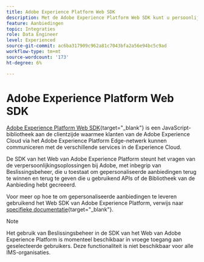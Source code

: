 ```yaml
---
title: Adobe Experience Platform Web SDK
description: Met de Adobe Experience Platform Web SDK kunt u persoonlijke aanbiedingen ophalen en renderen die u hebt gemaakt met behulp van API's of de aanbiedingsbibliotheek.
feature: Aanbiedingen
topic: Integraties
role: Data Engineer
level: Experienced
source-git-commit: ac6ba317909c962a81c7043bfa2a56e94bc5c9ad
workflow-type: tm+mt
source-wordcount: '173'
ht-degree: 6%

---
```


# Adobe Experience Platform Web SDK

[Adobe Experience Platform Web SDK](https://experienceleague.adobe.com/docs/experience-platform/edge/home.html#video-overview){target=&quot;_blank&quot;} is een JavaScript-bibliotheek aan de clientzijde waarmee klanten van de Adobe Experience Cloud via het Adobe Experience Platform Edge-netwerk kunnen communiceren met de verschillende services in de Experience Cloud.

De SDK van het Web van Adobe Experience Platform steunt het vragen van de verpersoonlijkingsoplossingen bij Adobe, met inbegrip van Beslissingsbeheer, die u toestaat om gepersonaliseerde aanbiedingen terug te winnen en terug te geven die u gebruikend APIs of de Bibliotheek van de Aanbieding hebt gecreeerd.

Voor meer op hoe te om gepersonaliseerde aanbiedingen te leveren gebruikend het Web SDK van Adobe Experience Platform, verwijs naar [specifieke documentatie](https://experienceleague.adobe.com/docs/experience-platform/edge/personalization/offer-decisioning/offer-decisioning-overview.html#enabling-offer-decisioning){target=&quot;_blank&quot;}.

>[!NOTE]
>
>Het gebruik van Beslissingsbeheer in de SDK van het Web van Adobe Experience Platform is momenteel beschikbaar in vroege toegang aan geselecteerde gebruikers. Deze functionaliteit is niet beschikbaar voor alle IMS-organisaties.
